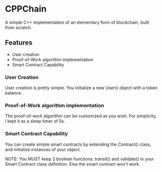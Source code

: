 # CPPChain

A simple C++ implementation of an elementary form of blockchain, built from scratch.

## Features

- User creation
- Proof-of-Work algorithm implementation
- Smart Contract Capability

### User Creation

User creation is pretty simple. You initialize a new User() object with a token balance.

### Proof-of-Work algorithm implementation

The proof-of-work algorithm can be customized as you wish. For simplicity, I kept it as a sleep timer of 5s.

### Smart Contract Capability

You can create simple smart contracts by extending the Contract() class, and initialize instances of your object.

NOTE: You MUST keep 2 boolean functions: transit() and validate() in your Smart Contract class definition. Else the smart contract won't work.